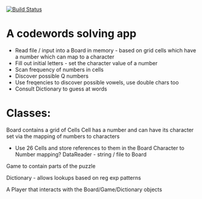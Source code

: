 [![Build Status](https://travis-ci.org/timothy-r/codewords.png)](https://travis-ci.org/timothy-r/codewords) 


# A codewords solving app

* Read file / input into a Board in memory - based on grid cells which have a number which can map to a character
* Fill out initial letters - set the character value of a number
* Scan frequency of numbers in cells
* Discover possible Q numbers
* Use freqencies to discover possible vowels, use double chars too
* Consult Dictionary to guess at words


# Classes:

Board contains a grid of Cells
Cell has a number and can have its character set via the mapping of numbers to characters
* Use 26 Cells and store references to them in the Board
Character to Number mapping?
DataReader - string / file to Board

Game to contain parts of the puzzle

Dictionary - allows lookups based on reg exp patterns

A Player that interacts with the Board/Game/Dictionary objects
